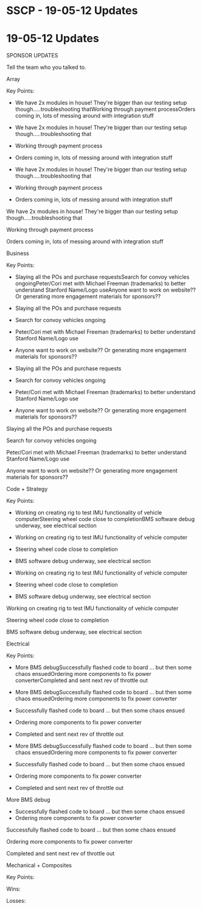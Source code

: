 # SSCP - 19-05-12 Updates

# 19-05-12 Updates

SPONSOR UPDATES

Tell the team who you talked to.

Array

Key Points:

* We have 2x modules in house! They're bigger than our testing setup though.....troubleshooting thatWorking through payment processOrders coming in, lots of messing around with integration stuff
* We have 2x modules in house! They're bigger than our testing setup though.....troubleshooting that
* Working through payment process
* Orders coming in, lots of messing around with integration stuff

* We have 2x modules in house! They're bigger than our testing setup though.....troubleshooting that
* Working through payment process
* Orders coming in, lots of messing around with integration stuff

We have 2x modules in house! They're bigger than our testing setup though.....troubleshooting that

Working through payment process

Orders coming in, lots of messing around with integration stuff

Business

Key Points:

* Slaying all the POs and purchase requestsSearch for convoy vehicles ongoingPeter/Cori met with Michael Freeman (trademarks) to better understand Stanford Name/Logo useAnyone want to work on website?? Or generating more engagement materials for sponsors??
* Slaying all the POs and purchase requests
* Search for convoy vehicles ongoing
* Peter/Cori met with Michael Freeman (trademarks) to better understand Stanford Name/Logo use
* Anyone want to work on website?? Or generating more engagement materials for sponsors??

* Slaying all the POs and purchase requests
* Search for convoy vehicles ongoing
* Peter/Cori met with Michael Freeman (trademarks) to better understand Stanford Name/Logo use
* Anyone want to work on website?? Or generating more engagement materials for sponsors??

Slaying all the POs and purchase requests

Search for convoy vehicles ongoing

Peter/Cori met with Michael Freeman (trademarks) to better understand Stanford Name/Logo use

Anyone want to work on website?? Or generating more engagement materials for sponsors??

Code + Strategy

Key Points:

* Working on creating rig to test IMU functionality of vehicle computerSteering wheel code close to completionBMS software debug underway, see electrical section
* Working on creating rig to test IMU functionality of vehicle computer
* Steering wheel code close to completion
* BMS software debug underway, see electrical section

* Working on creating rig to test IMU functionality of vehicle computer
* Steering wheel code close to completion
* BMS software debug underway, see electrical section

Working on creating rig to test IMU functionality of vehicle computer

Steering wheel code close to completion

BMS software debug underway, see electrical section

Electrical

Key Points:

* More BMS debugSuccessfully flashed code to board ... but then some chaos ensuedOrdering more components to fix power converterCompleted and sent next rev of throttle out
* More BMS debugSuccessfully flashed code to board ... but then some chaos ensuedOrdering more components to fix power converter
* Successfully flashed code to board ... but then some chaos ensued
* Ordering more components to fix power converter
* Completed and sent next rev of throttle out

* More BMS debugSuccessfully flashed code to board ... but then some chaos ensuedOrdering more components to fix power converter
* Successfully flashed code to board ... but then some chaos ensued
* Ordering more components to fix power converter
* Completed and sent next rev of throttle out

More BMS debug

* Successfully flashed code to board ... but then some chaos ensued
* Ordering more components to fix power converter

Successfully flashed code to board ... but then some chaos ensued

Ordering more components to fix power converter

Completed and sent next rev of throttle out

Mechanical + Composites

Key Points:

Wins:

Losses:

